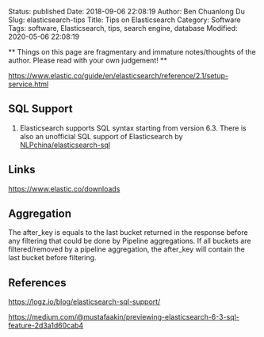 Status: published
Date: 2018-09-06 22:08:19
Author: Ben Chuanlong Du
Slug: elasticsearch-tips
Title: Tips on Elasticsearch
Category: Software
Tags: software, Elasticsearch, tips, search engine, database
Modified: 2020-05-06 22:08:19

**
Things on this page are
fragmentary and immature notes/thoughts of the author.
Please read with your own judgement!
**

https://www.elastic.co/guide/en/elasticsearch/reference/2.1/setup-service.html

## SQL Support 

1. Elasticsearch supports SQL syntax starting from version 6.3.
    There is also an unofficial SQL support of Elasticsearch by 
    [NLPchina/elasticsearch-sql](https://github.com/NLPchina/elasticsearch-sql)

## Links

https://www.elastic.co/downloads

## Aggregation

The after_key is equals to the last bucket returned in the response 
before any filtering that could be done by Pipeline aggregations. 
If all buckets are filtered/removed by a pipeline aggregation, 
the after_key will contain the last bucket before filtering.

## References

https://logz.io/blog/elasticsearch-sql-support/

https://medium.com/@mustafaakin/previewing-elasticsearch-6-3-sql-feature-2d3a1d60cab4

